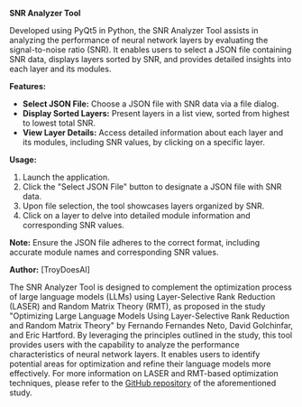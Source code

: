 **SNR Analyzer Tool**

Developed using PyQt5 in Python, the SNR Analyzer Tool assists in analyzing the performance of neural network layers by evaluating the signal-to-noise ratio (SNR). It enables users to select a JSON file containing SNR data, displays layers sorted by SNR, and provides detailed insights into each layer and its modules.

**Features:**
- **Select JSON File:** Choose a JSON file with SNR data via a file dialog.
- **Display Sorted Layers:** Present layers in a list view, sorted from highest to lowest total SNR.
- **View Layer Details:** Access detailed information about each layer and its modules, including SNR values, by clicking on a specific layer.

**Usage:**
1. Launch the application.
2. Click the "Select JSON File" button to designate a JSON file with SNR data.
3. Upon file selection, the tool showcases layers organized by SNR.
4. Click on a layer to delve into detailed module information and corresponding SNR values.

**Note:** Ensure the JSON file adheres to the correct format, including accurate module names and corresponding SNR values.

**Author:** [TroyDoesAI]

The SNR Analyzer Tool is designed to complement the optimization process of large language models (LLMs) using Layer-Selective Rank Reduction (LASER) and Random Matrix Theory (RMT), as proposed in the study "Optimizing Large Language Models Using Layer-Selective Rank Reduction and Random Matrix Theory" by Fernando Fernandes Neto, David Golchinfar, and Eric Hartford. By leveraging the principles outlined in the study, this tool provides users with the capability to analyze the performance characteristics of neural network layers. It enables users to identify potential areas for optimization and refine their language models more effectively. For more information on LASER and RMT-based optimization techniques, please refer to the [GitHub repository](https://github.com/cognitivecomputations/laserRMT/tree/main) of the aforementioned study.
